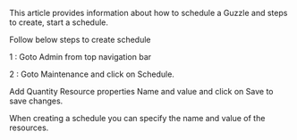 
This article provides information about how to schedule a Guzzle and steps to create, start a schedule.

Follow below steps to create schedule

1 : Goto Admin from top navigation bar

2 : Goto Maintenance and click on Schedule.

Add Quantity Resource properties Name and value and click on Save to save changes.

When creating a schedule you can specify the name and value of the resources.

